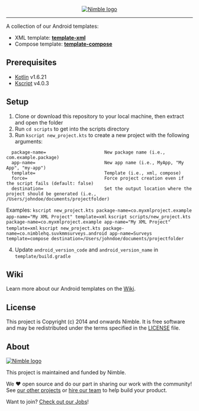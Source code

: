 <p align="center">
  <a href="https://nimblehq.co/">
    <picture>
      <source media="(prefers-color-scheme: dark)" srcset="https://assets.nimblehq.co/logo/dark/logo-dark-text-320.png">
      <img alt="Nimble logo" src="https://assets.nimblehq.co/logo/light/logo-light-text-320.png">
    </picture>    
  </a>
</p>

---

A collection of our Android templates:
- XML template: **[template-xml](https://github.com/nimblehq/android-templates/tree/develop/template-xml)**
- Compose template: **[template-compose](https://github.com/nimblehq/android-templates/tree/develop/template-compose)**

## Prerequisites

- [Kotlin](https://github.com/JetBrains/kotlin) v1.6.21
- [Kscript](https://github.com/holgerbrandl/kscript) v4.0.3

## Setup

1. Clone or download this repository to your local machine, then extract and open the folder
2. Run `cd scripts` to get into the scripts directory
3. Run `kscript new_project.kts` to create a new project with the following arguments:
  ```   
    package-name=                      New package name (i.e., com.example.package)
    app-name=                          New app name (i.e., MyApp, "My App", "my-app")
    template=                          Template (i.e., xml, compose)
    force=                             Force project creation even if the script fails (default: false)
    destination=                       Set the output location where the project should be generated (i.e., /Users/johndoe/documents/projectfolder)
  ```

  Examples: 
    `kscript new_project.kts package-name=co.myxmlproject.example app-name="My XML Project" template=xml`
    `kscript scripts/new_project.kts package-name=co.myxmlproject.example app-name="My XML Project" template=xml`
    `kscript new_project.kts package-name=co.nimblehq.suvkmmsurveys.android app-name=Surveys template=compose destination=/Users/johndoe/documents/projectfolder`

4. Update `android_version_code` and `android_version_name` in `template/build.gradle`

## Wiki

Learn more about our Android templates on the [Wiki](https://github.com/nimblehq/android-templates/wiki).

## License

This project is Copyright (c) 2014 and onwards Nimble. It is free software and may be redistributed under the terms specified in the [LICENSE] file.

[LICENSE]: /LICENSE

## About
<a href="https://nimblehq.co/">
  <picture>
    <source media="(prefers-color-scheme: dark)" srcset="https://assets.nimblehq.co/logo/dark/logo-dark-text-160.png">
    <img alt="Nimble logo" src="https://assets.nimblehq.co/logo/light/logo-light-text-160.png">
  </picture>
</a>

This project is maintained and funded by Nimble.

We ❤️ open source and do our part in sharing our work with the community!
See [our other projects][community] or [hire our team][hire] to help build your product.

Want to join? [Check out our Jobs][jobs]!

[community]: https://github.com/nimblehq
[hire]: https://nimblehq.co/
[jobs]: https://jobs.nimblehq.co/
